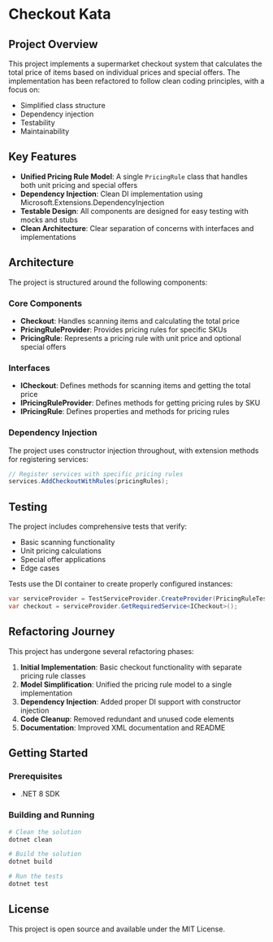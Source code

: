 # Checkout Kata

## Project Overview

This project implements a supermarket checkout system that calculates the total price of items based on individual prices and special offers. The implementation has been refactored to follow clean coding principles, with a focus on:

- Simplified class structure
- Dependency injection
- Testability
- Maintainability

## Key Features

- **Unified Pricing Rule Model**: A single `PricingRule` class that handles both unit pricing and special offers
- **Dependency Injection**: Clean DI implementation using Microsoft.Extensions.DependencyInjection
- **Testable Design**: All components are designed for easy testing with mocks and stubs
- **Clean Architecture**: Clear separation of concerns with interfaces and implementations

## Architecture

The project is structured around the following components:

### Core Components

- **Checkout**: Handles scanning items and calculating the total price
- **PricingRuleProvider**: Provides pricing rules for specific SKUs
- **PricingRule**: Represents a pricing rule with unit price and optional special offers

### Interfaces

- **ICheckout**: Defines methods for scanning items and getting the total price
- **IPricingRuleProvider**: Defines methods for getting pricing rules by SKU
- **IPricingRule**: Defines properties and methods for pricing rules

### Dependency Injection

The project uses constructor injection throughout, with extension methods for registering services:

```csharp
// Register services with specific pricing rules
services.AddCheckoutWithRules(pricingRules);
```

## Testing

The project includes comprehensive tests that verify:

- Basic scanning functionality
- Unit pricing calculations
- Special offer applications
- Edge cases

Tests use the DI container to create properly configured instances:

```csharp
var serviceProvider = TestServiceProvider.CreateProvider(PricingRuleTestData.GetStandardPricingRules());
var checkout = serviceProvider.GetRequiredService<ICheckout>();
```

## Refactoring Journey

This project has undergone several refactoring phases:

1. **Initial Implementation**: Basic checkout functionality with separate pricing rule classes
2. **Model Simplification**: Unified the pricing rule model to a single implementation
3. **Dependency Injection**: Added proper DI support with constructor injection
4. **Code Cleanup**: Removed redundant and unused code elements
5. **Documentation**: Improved XML documentation and README

## Getting Started

### Prerequisites

- .NET 8 SDK

### Building and Running

```bash
# Clean the solution
dotnet clean

# Build the solution
dotnet build

# Run the tests
dotnet test
```

## License

This project is open source and available under the MIT License.
